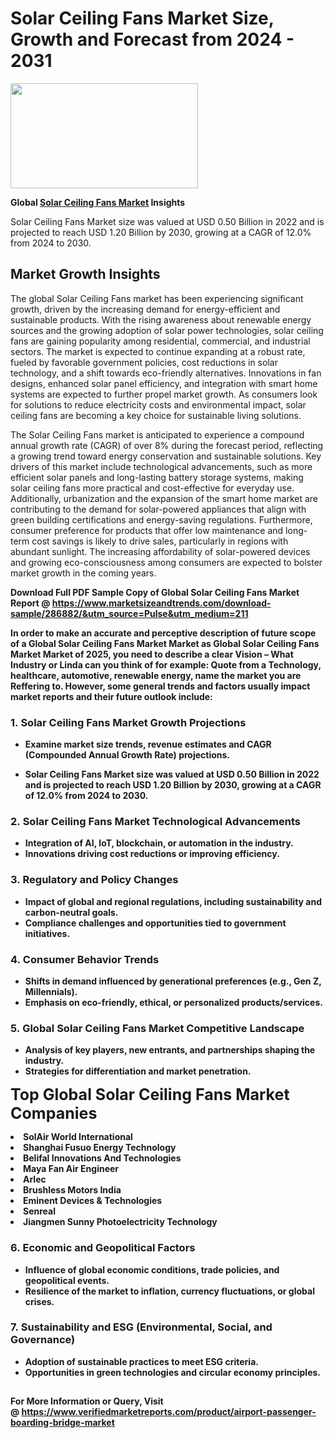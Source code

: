 <H1>Solar Ceiling Fans Market Size, Growth and Forecast from 2024 - 2031</H1><img class="aligncenter size-medium wp-image-584254" src="https://thirdeyenews.in/wp-content/uploads/2024/09/Global-Market-Research-300x168.jpeg" alt="" width="300" height="168" /><p><strong>Global&nbsp;<a href="https://www.marketsizeandtrends.com/download-sample/286882/&amp;utm_source=Pulse&amp;utm_medium=211">Solar Ceiling Fans Market</a> Insights</strong></p><p>Solar Ceiling Fans Market size was valued at USD 0.50 Billion in 2022 and is projected to reach USD 1.20 Billion by 2030, growing at a CAGR of 12.0% from 2024 to 2030.</p><p><h2>Market Growth Insights</h2> <p>The global Solar Ceiling Fans market has been experiencing significant growth, driven by the increasing demand for energy-efficient and sustainable products. With the rising awareness about renewable energy sources and the growing adoption of solar power technologies, solar ceiling fans are gaining popularity among residential, commercial, and industrial sectors. The market is expected to continue expanding at a robust rate, fueled by favorable government policies, cost reductions in solar technology, and a shift towards eco-friendly alternatives. Innovations in fan designs, enhanced solar panel efficiency, and integration with smart home systems are expected to further propel market growth. As consumers look for solutions to reduce electricity costs and environmental impact, solar ceiling fans are becoming a key choice for sustainable living solutions.</p> <p><strong></strong></p> <p>The Solar Ceiling Fans market is anticipated to experience a compound annual growth rate (CAGR) of over 8% during the forecast period, reflecting a growing trend toward energy conservation and sustainable solutions. Key drivers of this market include technological advancements, such as more efficient solar panels and long-lasting battery storage systems, making solar ceiling fans more practical and cost-effective for everyday use. Additionally, urbanization and the expansion of the smart home market are contributing to the demand for solar-powered appliances that align with green building certifications and energy-saving regulations. Furthermore, consumer preference for products that offer low maintenance and long-term cost savings is likely to drive sales, particularly in regions with abundant sunlight. The increasing affordability of solar-powered devices and growing eco-consciousness among consumers are expected to bolster market growth in the coming years.</p> <p><strong></p><p><span class=""><strong>Download Full PDF Sample Copy of Global Solar Ceiling Fans Market Report</strong> @ <a href="https://www.marketsizeandtrends.com/download-sample/286882/&amp;utm_source=Pulse&amp;utm_medium=211" target="_blank">https://www.marketsizeandtrends.com/download-sample/286882/&amp;utm_source=Pulse&amp;utm_medium=211</a></span></p><p>In order to make an accurate and perceptive description of future scope of a Global&nbsp;Solar Ceiling Fans Market Market as Global&nbsp;Solar Ceiling Fans Market Market of 2025, you need to describe a clear Vision &ndash; What Industry or Linda can you think of for example: Quote from a Technology, healthcare, automotive, renewable energy, name the market you are Reffering to. However, some general trends and factors usually impact market reports and their future outlook include:</p><h3>1.&nbsp;<strong>Solar Ceiling Fans Market Growth Projections</strong></h3><ul><li>Examine market size trends, revenue estimates and CAGR (Compounded Annual Growth Rate) projections.</li><li><p>Solar Ceiling Fans Market size was valued at USD 0.50 Billion in 2022 and is projected to reach USD 1.20 Billion by 2030, growing at a CAGR of 12.0% from 2024 to 2030.</p></li></ul><h3>2.&nbsp;<strong>Solar Ceiling Fans Market Technological Advancements</strong></h3><ul><li>Integration of AI, IoT, blockchain, or automation in the industry.</li><li>Innovations driving cost reductions or improving efficiency.</li></ul><h3>3.&nbsp;<strong>Regulatory and Policy Changes</strong></h3><ul><li>Impact of global and regional regulations, including sustainability and carbon-neutral goals.</li><li>Compliance challenges and opportunities tied to government initiatives.</li></ul><h3>4.&nbsp;<strong>Consumer Behavior Trends</strong></h3><ul><li>Shifts in demand influenced by generational preferences (e.g., Gen Z, Millennials).</li><li>Emphasis on eco-friendly, ethical, or personalized products/services.</li></ul><h3>5.&nbsp;<strong>Global Solar Ceiling Fans Market Competitive Landscape</strong></h3><ul><li>Analysis of key players, new entrants, and partnerships shaping the industry.</li><li>Strategies for differentiation and market penetration.</li></ul><p data-pm-slice="1 1 []"><span style="color: inherit; font-family: inherit; font-size: 25px;">Top Global Solar Ceiling Fans Market Companies</span></p><div class="" data-test-id=""><p><li>SolAir World International</li><li> Shanghai Fusuo Energy Technology</li><li> Belifal Innovations And Technologies</li><li> Maya Fan Air Engineer</li><li> Arlec</li><li> Brushless Motors India</li><li> Eminent Devices & Technologies</li><li> Senreal</li><li> Jiangmen Sunny Photoelectricity Technology</li></p></div><h3>6.&nbsp;<strong>Economic and Geopolitical Factors</strong></h3><ul><li>Influence of global economic conditions, trade policies, and geopolitical events.</li><li>Resilience of the market to inflation, currency fluctuations, or global crises.</li></ul><h3>7.&nbsp;<strong>Sustainability and ESG (Environmental, Social, and Governance)</strong></h3><ul><li>Adoption of sustainable practices to meet ESG criteria.</li><li>Opportunities in green technologies and circular economy principles.</li></ul><h2><strong style="font-size: 14px;">For More Information or Query, Visit @&nbsp;</strong><a style="background-color: #ffffff; font-size: 14px;" href="https://www.marketsizeandtrends.com/report/solar-ceiling-fans-market/" target="_blank">https://www.verifiedmarketreports.com/product/airport-passenger-boarding-bridge-market</a></h2>
